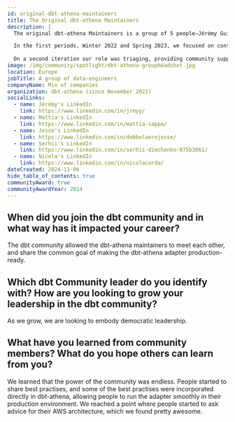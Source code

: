 ```yaml
---
id: original-dbt-athena-maintainers
title: The Original dbt-athena Maintainers
description: |
  The original dbt-athena Maintainers is a group of 5 people—Jérémy Guiselin, Mattia, Jesse Dobbelaere, Serhii Dimchenko, and Nicola Corda—who met via dbt Slack in the #db-athena channel, with the aim to make make <a target="_blank" rel="noopener noreferrer" href="https://docs.getdbt.com/docs/core/connect-data-platform/athena-setup">dbt-athena</a> a production-ready adapter.

  In the first periods, Winter 2022 and Spring 2023, we focused on contributing directly to the adapter, adding relevant features like Iceberg and Lake Formation support, and stabilizing some internal behaviour.
 
  On a second iteration our role was triaging, providing community support and bug fixing. We encouraged community members to make their first contributions, and helped them to merge their PRs.
image: /img/community/spotlight/dbt-athena-groupheadshot.jpg
location: Europe
jobTitle: A group of data-engineers
companyName: Mix of companies
organization: dbt-athena (since November 2022)
socialLinks:
  - name: Jérémy's LinkedIn
    link: https://www.linkedin.com/in/jrmyy/
  - name: Mattia's LinkedIn
    link: https://www.linkedin.com/in/mattia-sappa/
  - name: Jesse's LinkedIn
    link: https://www.linkedin.com/in/dobbelaerejesse/
  - name: Serhii's LinkedIn
    link: https://www.linkedin.com/in/serhii-dimchenko-075b3061/
  - name: Nicola's LinkedIn
    link: https://www.linkedin.com/in/nicolacorda/
dateCreated: 2024-11-06 
hide_table_of_contents: true
communityAward: true
communityAwardYear: 2024 
---
```


## When did you join the dbt community and in what way has it impacted your career?

The dbt community allowed the dbt-athena maintainers to meet each other, and share the common goal of making the dbt-athena adapter production-ready.

## Which dbt Community leader do you identify with? How are you looking to grow your leadership in the dbt community?

As we grow, we are looking to embody democratic leadership.

## What have you learned from community members? What do you hope others can learn from you?

We learned that the power of the community was endless. People started to share best practises, and some of the best practises were incorporated directly in dbt-athena, allowing people to run the adapter smoothly in their production environment.
We reached a point where people started to ask advice for their AWS architecture, which we found pretty awesome.  

